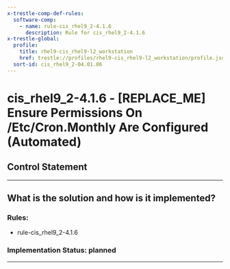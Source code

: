 ```yaml
---
x-trestle-comp-def-rules:
  software-comp:
    - name: rule-cis_rhel9_2-4.1.6
      description: Rule for cis_rhel9_2-4.1.6
x-trestle-global:
  profile:
    title: rhel9-cis_rhel9-l2_workstation
    href: trestle://profiles/rhel9-cis_rhel9-l2_workstation/profile.json
  sort-id: cis_rhel9_2-04.01.06
---
```


# cis_rhel9_2-4.1.6 - \[REPLACE_ME\] Ensure Permissions On /Etc/Cron.Monthly Are Configured (Automated)

## Control Statement

______________________________________________________________________

## What is the solution and how is it implemented?

<!-- For implementation status enter one of: implemented, partial, planned, alternative, not-applicable -->

<!-- Note that the list of rules under ### Rules: is read-only and changes will not be captured after assembly to JSON -->

<!-- Add control implementation description here for control: cis_rhel9_2-4.1.6 -->

### Rules:

  - rule-cis_rhel9_2-4.1.6

### Implementation Status: planned

______________________________________________________________________
